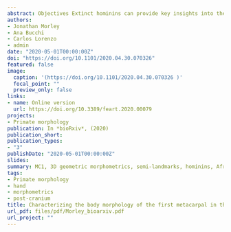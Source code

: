 ```yaml
---
abstract: Objectives Extinct hominins can provide key insights into the development of tool use, with the morphological characteristics of the thumb of particular interest due to its fundamental role in enhanced manipulation. This study quantifies the shape of the first metacarpal’s body in the extant Homininae and some fossil hominins to provide insights about the possible anatomical correlates of manipulative capabilities. Materials and methods The extant sample includes MC1s of modern humans (n=42), gorillas (n=27) and chimpanzees (n=30), whilst the fossil sample included Homo neanderthalensis, Homo naledi and Australopithecus sediba. 3D geometric morphometrics were used to characterize the overall shape of MC1’s body. Results Humans differ significantly from extant great apes when comparing overall shape. H. neanderthalensis mostly falls within the modern human range of variation although also showing a more robust morphology. H. naledi varies from modern human slightly, whereas A. sediba varies from humans to an even greater extent. When classified using a linear discriminant analysis, the three fossils are categorized within the Homo group.  Discussion The results are in general agreement with previous studies on the morphology of the MC1. This study found that the modern human MC1 is characterized by a distinct suite of traits, not present to the same extent in the great apes, that are consistent with an ability to use forceful precision grip. This morphology was also found to align very closely with that of H. neanderthalensis. H. naledi shows a number of human-like adaptations consistent with an ability to employ enhanced manipulation, whilst A. sediba apparently presents a mix of both derived and more primitive traits. 
authors:
- Jonathan Morley
- Ana Bucchi
- Carlos Lorenzo
- admin
date: "2020-05-01T00:00:00Z"
doi: "https://doi.org/10.1101/2020.04.30.070326"
featured: false
image:
  caption: '(https://doi.org/10.1101/2020.04.30.070326 )'
  focal_point: ""
  preview_only: false
links:
- name: Online version
  url: https://doi.org/10.3389/feart.2020.00079
projects:
- Primate morphology
publication: In *bioRxiv*, (2020)
publication_short: 
publication_types:
- "3"
publishDate: "2020-05-01T00:00:00Z"
slides: 
summary: MC1, 3D geometric morphometrics, semi-landmarks, hominins, African apes
tags:
- Primate morphology
- hand
- morphometrics
- post-cranium
title: Characterizing the body morphology of the first metacarpal in the Homininae using 3D geometric morphometrics
url_pdf: files/pdf/Morley_bioarxiv.pdf
url_project: ""
---
```



